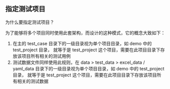 ## 指定测试项目

为什么要指定测试项目？

为了能够将多个项目同时使用此套架构，而设计的这种模式，它的概念大致如下：

1. 在主的 test_case 目录下的一级目录视为单个项目目录，如 demo 中的 test_project 目录， 就等于是 test_project
   这个项目，需要在此项目目录下存放该项目所有相关的测试用例
2. 测试数据文件同样使用此规则，在 data > test_data > excel_data / yaml_data 目录下的一级目录视为单个项目目录，如 demo 中的
   test_project 目录， 就等于是 test_project 这个项目，需要在此项目目录下存放该项目所有相关的测试数据
